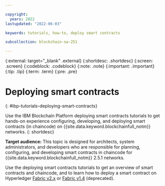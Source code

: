 ```yaml
---

copyright:
  years: 2022
lastupdated: "2022-06-03"

keywords: tutorials, how-to, deploy smart contracts

subcollection: blockchain-sw-251

---
```


{:external: target="_blank" .external}
{:shortdesc: .shortdesc}
{:screen: .screen}
{:codeblock: .codeblock}
{:note: .note}
{:important: .important}
{:tip: .tip}
{:term: .term}
{:pre: .pre}


# Deploying smart contracts
{: #ibp-tutorials-deploying-smart-contracts}

Use the IBM Blockchain Platform deploying smart contracts tutorials to get hands-on experience configuring, developing, and 
deploying smart contracts (in chaincode) on {{site.data.keyword.blockchainfull_notm}} networks.
{: shortdesc}

**Target audience:** This topic is designed for architects, system administrators, and developers who are responsible 
for planning, configuring, and developing smart contracts in chaincode for {{site.data.keyword.blockchainfull_notm}} 2.5.1 networks.

Use the deploying smart contracts tutorials to get an overview of smart contracts and chaincode, and to learn how to deploy a smart contract on 
Hyperledger [Fabric v2.x](howto/ibp-console-smart-contracts-v21.md) or [Fabric v1.4](ibp-console-smart-contracts-v14.md) (deprecated).

